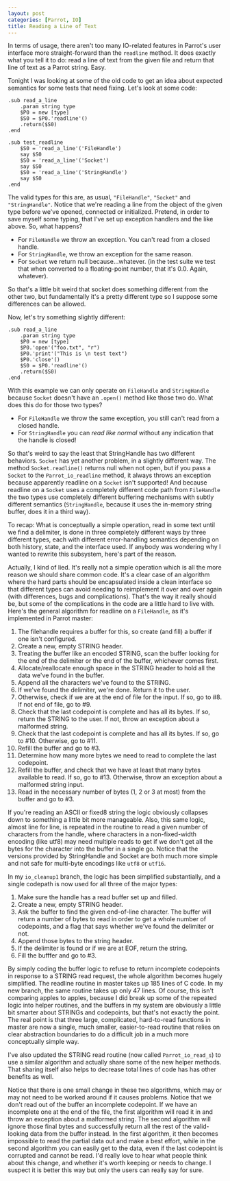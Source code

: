```yaml
---
layout: post
categories: [Parrot, IO]
title: Reading a Line of Text
---
```


In terms of usage, there aren't too many IO-related features in Parrot's
user interface more straight-forward than the `readline` method. It does
exactly what you tell it to do: read a line of text from the given file and
return that line of text as a Parrot string. Easy.

Tonight I was looking at some of the old code to get an idea about expected
semantics for some tests that need fixing. Let's look at some code:

    .sub read_a_line
        .param string type
        $P0 = new [type]
        $S0 = $P0.'readline'()
        .return($S0)
    .end

    .sub test_readline
        $S0 = 'read_a_line'('FileHandle')
        say $S0
        $S0 = 'read_a_line'('Socket')
        say $S0
        $S0 = 'read_a_line'('StringHandle')
        say $S0
    .end

The valid types for this are, as usual, `"FileHandle"`, `"Socket"` and
`"StringHandle"`. Notice that we're reading a line from the object of the
given type before we've opened, connected or initialized. Pretend, in order
to save myself some typing, that I've set up exception handlers and the like
above. So, what happens?

* For `FileHandle` we throw an exception. You can't read from a closed handle.
* For `StringHandle`, we throw an exception for the same reason.
* For `Socket` we return null because...whatever. (in the test suite we test
  that when converted to a floating-point number, that it's 0.0. Again,
  whatever).

So that's a little bit weird that socket does something different from the
other two, but fundamentally it's a pretty different type so I suppose some
differences can be allowed.

Now, let's try something slightly different:

    .sub read_a_line
        .param string type
        $P0 = new [type]
        $P0.'open'("foo.txt", "r")
        $P0.'print'("This is \n test text")
        $P0.'close'()
        $S0 = $P0.'readline'()
        .return($S0)
    .end

With this example we can only operate on `FileHandle` and `StringHandle`
because `Socket` doesn't have an `.open()` method like those two do. What does
this do for those two types?

* For `FileHandle` we throw the same exception, you still can't read from a
  closed handle.
* For `StringHandle` you can *read like normal* without any indication that
  the handle is closed!

So that's weird to say the least that StringHandle has two different
behaviors. `Socket` has yet another problem, in a slightly different way.
The method `Socket.readline()` returns null when not open, but if you pass
a `Socket` to the `Parrot_io_readline` method, it always throws an exception
because apparently readline on a `Socket` isn't supported! And because
readline on a `Socket` uses a completely different code path from `FileHandle`
the two types use completely different buffering mechanisms with subtly
different semantics (`StringHandle`, because it uses the in-memory string
buffer, does it in a third way).

To recap: What is conceptually a simple operation, read in some text until we
find a delimiter, is done in three completely different ways by three
different types, each with different error-handling semantics depending on
both history, state, and the interface used. If anybody was wondering why I
wanted to rewrite this subsystem, here's part of the reason.

Actually, I kind of lied. It's really not a simple operation which is all the
more reason we should share common code. It's a clear case of an algorithm
where the hard parts should be encapsulated inside a clean interface so that
different types can avoid needing to reimplement it over and over again (with
differences, bugs and complications). That's the way it really should be,
but some of the complications in the code are a little hard to live with.
Here's the general algorithm for readline on a `FileHandle`, as it's
implemented in Parrot master:

1. The filehandle requires a buffer for this, so create (and fill) a buffer
   if one isn't configured.
2. Create a new, empty STRING header.
3. Treating the buffer like an encoded STRING, scan the buffer looking for
   the end of the delimiter or the end of the buffer, whichever comes first.
4. Allocate/reallocate enough space in the STRING header to hold all the
   data we've found in the buffer.
5. Append all the characters we've found to the STRING.
6. If we've found the delimiter, we're done. Return it to the user.
7. Otherwise, check if we are at the end of file for the input. If so, go to
   #8. If not end of file, go to #9.
8. Check that the last codepoint is complete and has all its bytes. If so,
   return the STRING to the user. If not, throw an exception about a
   malformed string.
9. Check that the last codepoint is complete and has all its bytes. If so,
   go to #10. Otherwise, go to #11.
10. Refill the buffer and go to #3.
11. Determine how many more bytes we need to read to complete the last
    codepoint.
12. Refill the buffer, and check that we have at least that many bytes
    available to read. If so, go to #13. Otherwise, throw an exception about
    a malformed string input.
13. Read in the necessary number of bytes (1, 2 or 3 at most) from the buffer
    and go to #3.

If you're reading an ASCII or fixed8 string the logic obviously collapses
down to something a little bit more manageable. Also, this same logic, almost
line for line, is repeated in the routine to read a given number of characters
from the handle, where characters in a non-fixed-width encoding (like utf8)
may need multiple reads to get if we don't get all the bytes for the
character into the buffer in a single go. Notice that the versions provided
by StringHandle and Socket are both much more simple and not safe for
multi-byte encodings like `utf8` or `utf16`.

In my `io_cleanup1` branch, the logic has been simplified substantially, and
a single codepath is now used for all three of the major types:

1. Make sure the handle has a read buffer set up and filled.
2. Create a new, empty STRING header.
3. Ask the buffer to find the given end-of-line character. The buffer will
   return a number of bytes to read in order to get a whole number of
   codepoints, and a flag that says whether we've found the delimiter or not.
4. Append those bytes to the string header.
5. If the delimiter is found or if we are at EOF, return the string.
6. Fill the bufffer and go to #3.

By simply coding the buffer logic to refuse to return incomplete codepoints in
response to a STRING read request, the whole algorithm becomes hugely
simplified. The readline routine in master takes up 185 lines of C code. In my
new branch, the same routine takes up only 47 lines. Of course, this isn't
comparing apples to apples, because I did break up some of the repeated logic
into helper routines, and the buffers in my system are obviously a little bit
smarter about STRINGs and codepoints, but that's not exactly the point. The
real point is that three large, complicated, hard-to-read functions in master
are now a single, much smaller, easier-to-read routine that relies on clear
abstraction boundaries to do a difficult job in a much more conceptually
simple way.

I've also updated the STRING read routine (now called `Parrot_io_read_s`)
to use a similar algorithm and actually share some of the new helper methods.
That sharing itself also helps to decrease total lines of code has has other
benefits as well.

Notice that there is one small change in these two algorithms, which may or
may not need to be worked around if it causes problems. Notice that we don't
read out of the buffer an incomplete codepoint. If we have an incomplete one
at the end of the file, the first algorithm will read it in and throw an
exception about a malformed string. The second algorithm will ignore those
final bytes and successfully return all the rest of the valid-looking data
from the buffer instead. In the first algorithm, it then becomes impossible
to read the partial data out and make a best effort, while in the second
algorithm you can easily get to the data, even if the last codepoint is
corrupted and cannot be read. I'd really love to hear what people think about
this change, and whether it's worth keeping or needs to change. I suspect it
is better this way but only the users can really say for sure.

